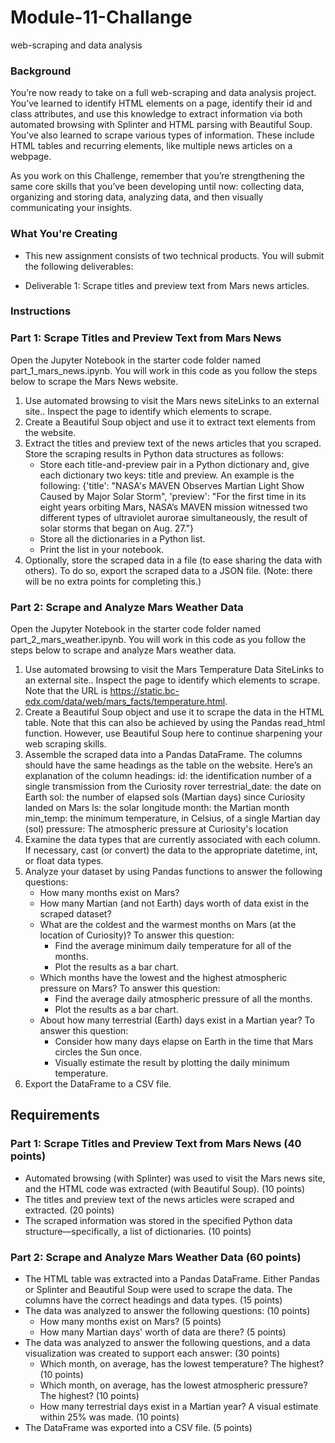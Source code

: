 # Module-11-Challange
web-scraping and data analysis
### Background
You’re now ready to take on a full web-scraping and data analysis project. You’ve learned to identify HTML elements on a page, identify their id and class attributes, and use this knowledge to extract information via both automated browsing with Splinter and HTML parsing with Beautiful Soup. You’ve also learned to scrape various types of information. These include HTML tables and recurring elements, like multiple news articles on a webpage.

As you work on this Challenge, remember that you’re strengthening the same core skills that you’ve been developing until now: collecting data, organizing and storing data, analyzing data, and then visually communicating your insights.

### What You're Creating
*  This new assignment consists of two technical products. You will submit the following deliverables:

*  Deliverable 1: Scrape titles and preview text from Mars news articles.

### Instructions
### Part 1: Scrape Titles and Preview Text from Mars News
Open the Jupyter Notebook in the starter code folder named part_1_mars_news.ipynb. You will work in this code as you follow the steps below to scrape the Mars News website.

1. Use automated browsing to visit the Mars news siteLinks to an external site.. Inspect the page to identify which elements to scrape.
2. Create a Beautiful Soup object and use it to extract text elements from the website.
3. Extract the titles and preview text of the news articles that you scraped. Store the scraping results in Python data structures as follows:
    *  Store each title-and-preview pair in a Python dictionary and, give each dictionary two keys: title and preview. An example is the following:
        {'title': "NASA's MAVEN Observes Martian Light Show Caused by Major Solar Storm", 
 'preview': "For the first time in its eight years orbiting Mars, NASA’s MAVEN mission witnessed two different types of ultraviolet aurorae simultaneously, the result of solar storms that began on Aug. 27."}
    *  Store all the dictionaries in a Python list.
    *  Print the list in your notebook.
4. Optionally, store the scraped data in a file (to ease sharing the data with others). To do so, export the scraped data to a JSON file. (Note: there will be no extra points for completing this.)

### Part 2: Scrape and Analyze Mars Weather Data
Open the Jupyter Notebook in the starter code folder named part_2_mars_weather.ipynb. You will work in this code as you follow the steps below to scrape and analyze Mars weather data.

1. Use automated browsing to visit the Mars Temperature Data SiteLinks to an external site.. Inspect the page to identify which elements to scrape. Note that the URL is https://static.bc-edx.com/data/web/mars_facts/temperature.html.
2. Create a Beautiful Soup object and use it to scrape the data in the HTML table. Note that this can also be achieved by using the Pandas read_html function. However, use Beautiful Soup here to continue sharpening your web scraping skills.
3. Assemble the scraped data into a Pandas DataFrame. The columns should have the same headings as the table on the website. Here’s an explanation of the column headings:
id: the identification number of a single transmission from the Curiosity rover
terrestrial_date: the date on Earth
sol: the number of elapsed sols (Martian days) since Curiosity landed on Mars
ls: the solar longitude
month: the Martian month
min_temp: the minimum temperature, in Celsius, of a single Martian day (sol)
pressure: The atmospheric pressure at Curiosity's location
4. Examine the data types that are currently associated with each column. If necessary, cast (or convert) the data to the appropriate datetime, int, or float data types.
5. Analyze your dataset by using Pandas functions to answer the following questions:
    *  How many months exist on Mars?
    *  How many Martian (and not Earth) days worth of data exist in the scraped dataset?
    *  What are the coldest and the warmest months on Mars (at the location of Curiosity)? To answer this question:
        *  Find the average minimum daily temperature for all of the months.
        *  Plot the results as a bar chart.
    *  Which months have the lowest and the highest atmospheric pressure on Mars? To answer this question:
        *  Find the average daily atmospheric pressure of all the months.
        *  Plot the results as a bar chart.
    *  About how many terrestrial (Earth) days exist in a Martian year? To answer this question:
        *  Consider how many days elapse on Earth in the time that Mars circles the Sun once.
        *  Visually estimate the result by plotting the daily minimum temperature.
6. Export the DataFrame to a CSV file.

## Requirements
### Part 1: Scrape Titles and Preview Text from Mars News (40 points)
  *  Automated browsing (with Splinter) was used to visit the Mars news site, and the HTML code was extracted (with Beautiful Soup). (10 points)
  *  The titles and preview text of the news articles were scraped and extracted. (20 points)
  *  The scraped information was stored in the specified Python data structure—specifically, a list of dictionaries. (10 points)
### Part 2: Scrape and Analyze Mars Weather Data (60 points)
  *  The HTML table was extracted into a Pandas DataFrame. Either Pandas or Splinter and Beautiful Soup were used to scrape the data. The columns have the correct headings and data types. (15 points)
  *  The data was analyzed to answer the following questions: (10 points)
      *    How many months exist on Mars? (5 points)
      *    How many Martian days' worth of data are there? (5 points)
  *  The data was analyzed to answer the following questions, and a data visualization was created to support each answer: (30 points)
      *  Which month, on average, has the lowest temperature? The highest? (10 points)
      *  Which month, on average, has the lowest atmospheric pressure? The highest? (10 points)
      *  How many terrestrial days exist in a Martian year? A visual estimate within 25% was made. (10 points)
  *  The DataFrame was exported into a CSV file. (5 points)
